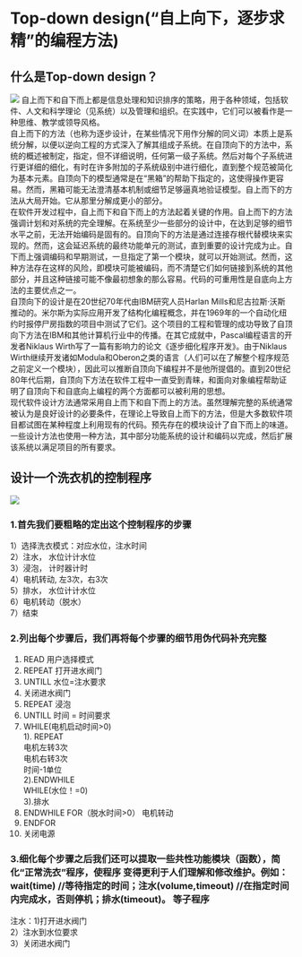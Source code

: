 # Top-down design(“自上向下，逐步求精”的编程方法)
## 什么是Top-down design？
![](https://upload.wikimedia.org/wikipedia/commons/4/4f/Lego_Chicago_City_View_2001.jpg)
自上而下和自下而上都是信息处理和知识排序的策略，用于各种领域，包括软件、人文和科学理论（见系统）以及管理和组织。在实践中，它们可以被看作是一种思维、教学或领导风格。          
自上而下的方法（也称为逐步设计，在某些情况下用作分解的同义词）本质上是系统分解，以便以逆向工程的方式深入了解其组成子系统。在自顶向下的方法中，系统的概述被制定，指定，但不详细说明，任何第一级子系统。然后对每个子系统进行更详细的细化，有时在许多附加的子系统级别中进行细化，直到整个规范被简化为基本元素。自顶向下的模型通常是在“黑箱”的帮助下指定的，这使得操作更容易。然而，黑箱可能无法澄清基本机制或细节足够逼真地验证模型。自上而下的方法从大局开始。它从那里分解成更小的部分。          
在软件开发过程中，自上而下和自下而上的方法起着关键的作用。自上而下的方法强调计划和对系统的完全理解。在系统至少一些部分的设计中，在达到足够的细节水平之前，无法开始编码是固有的。自顶向下的方法是通过连接存根代替模块来实现的。然而，这会延迟系统的最终功能单元的测试，直到重要的设计完成为止。自下而上强调编码和早期测试，一旦指定了第一个模块，就可以开始测试。然而，这种方法存在这样的风险，即模块可能被编码，而不清楚它们如何链接到系统的其他部分，并且这种链接可能不像最初想象的那么容易。代码的可重用性是自底向上方法的主要优点之一。      
自顶向下的设计是在20世纪70年代由IBM研究人员Harlan Mills和尼古拉斯·沃斯推动的。米尔斯为实际应用开发了结构化编程概念，并在1969年的一个自动化纽约时报停尸房指数的项目中测试了它们。这个项目的工程和管理的成功导致了自顶向下方法在IBM和其他计算机行业中的传播。在其它成就中，Pascal编程语言的开发者Niklaus Wirth写了一篇有影响力的论文《逐步细化程序开发》。由于Niklaus Wirth继续开发诸如Modula和Oberon之类的语言（人们可以在了解整个程序规范之前定义一个模块），因此可以推断自顶向下编程并不是他所提倡的。直到20世纪80年代后期，自顶向下方法在软件工程中一直受到青睐，和面向对象编程帮助证明了自顶向下和自底向上编程的两个方面都可以被利用的思想。                            
现代软件设计方法通常采用自上而下和自下而上的方法。虽然理解完整的系统通常被认为是良好设计的必要条件，在理论上导致自上而下的方法，但是大多数软件项目都试图在某种程度上利用现有的代码。预先存在的模块设计了自下而上的味道。一些设计方法也使用一种方法，其中部分功能系统的设计和编码以完成，然后扩展该系统以满足项目的所有要求。 
## 设计一个洗衣机的控制程序
![](https://upload.wikimedia.org/wikipedia/commons/0/08/LGwashingmachine.jpg)
### 1.首先我们要粗略的定出这个控制程序的步骤
1）选择洗衣模式：对应水位，注水时间      
2）注水， 水位计计水位    
3）浸泡， 计时器计时  
4）电机转动, 左3次，右3次         
5）排水， 水位计计水位         
6）电机转动（脱水）      
7）结束 
### 2.列出每个步骤后，我们再将每个步骤的细节用伪代码补充完整
1. READ 用户选择模式       
2. REPEAT 打开进水阀门         
3. UNTILL 水位=注水要求
4. 关闭进水阀门
5. REPEAT 浸泡
6. UNTILL 时间 = 时间要求
7. WHILE(电机启动时间>0)           
1). REPEAT  
电机左转3次  
电机右转3次    
时间-1单位   
2).ENDWHILE    
WHILE(水位！=0)   
3).排水     
8. ENDWHILE
FOR（脱水时间>0） 
电机转动
9. ENDFOR
10. 关闭电源      
### 3.细化每个步骤之后我们还可以提取一些共性功能模块（函数），简化“正常洗衣”程序，使程序 变得更利于人们理解和修改维护。例如： wait(time) //等待指定的时间；注水(volume,timeout) //在指定时间内完成水，否则停机；排水(timeout)。 等子程序
注水：1)打开进水阀门       
2）注水到水位要求     
3）关闭进水阀门